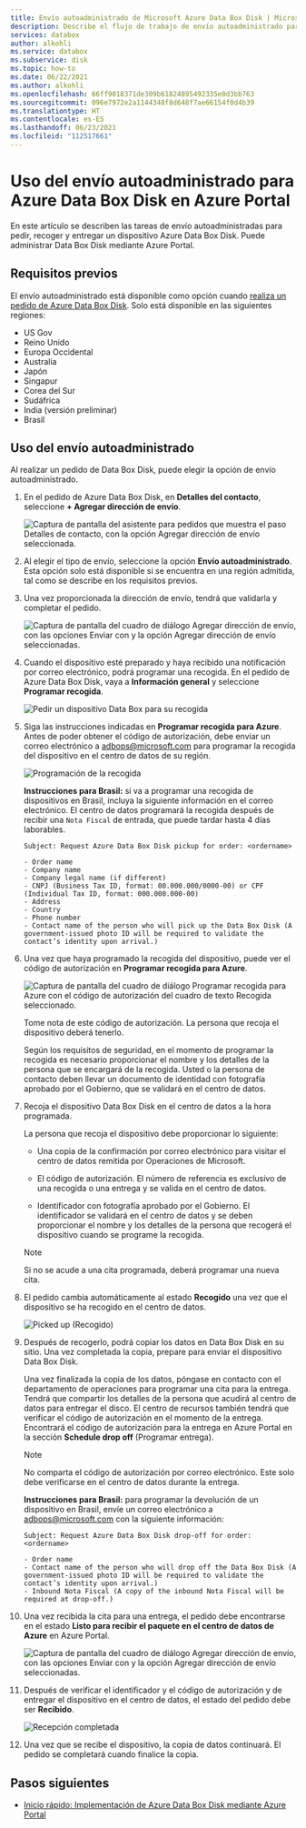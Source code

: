 ```yaml
---
title: Envío autoadministrado de Microsoft Azure Data Box Disk | Microsoft Docs en datos
description: Describe el flujo de trabajo de envío autoadministrado para dispositivos Azure Data Box Disk.
services: databox
author: alkohli
ms.service: databox
ms.subservice: disk
ms.topic: how-to
ms.date: 06/22/2021
ms.author: alkohli
ms.openlocfilehash: 66ff9018371de309b61824895492335e0d3bb763
ms.sourcegitcommit: 096e7972e2a1144348f8d648f7ae66154f0d4b39
ms.translationtype: HT
ms.contentlocale: es-ES
ms.lasthandoff: 06/23/2021
ms.locfileid: "112517661"
---
```

# <a name="use-self-managed-shipping-for-azure-data-box-disk-in-the-azure-portal"></a>Uso del envío autoadministrado para Azure Data Box Disk en Azure Portal

En este artículo se describen las tareas de envío autoadministradas para pedir, recoger y entregar un dispositivo Azure Data Box Disk. Puede administrar Data Box Disk mediante Azure Portal.

## <a name="prerequisites"></a>Requisitos previos

El envío autoadministrado está disponible como opción cuando [realiza un pedido de Azure Data Box Disk](data-box-disk-deploy-ordered.md). Solo está disponible en las siguientes regiones:

* US Gov
* Reino Unido
* Europa Occidental
* Australia
* Japón
* Singapur
* Corea del Sur
* Sudáfrica
* India (versión preliminar)
* Brasil

## <a name="use-self-managed-shipping"></a>Uso del envío autoadministrado

Al realizar un pedido de Data Box Disk, puede elegir la opción de envío autoadministrado.

1. En el pedido de Azure Data Box Disk, en **Detalles del contacto**, seleccione **+ Agregar dirección de envío**.

   ![Captura de pantalla del asistente para pedidos que muestra el paso Detalles de contacto, con la opción Agregar dirección de envío seleccionada.](media\data-box-portal-customer-managed-shipping\choose-self-managed-shipping-1.png)

2. Al elegir el tipo de envío, seleccione la opción **Envío autoadministrado**. Esta opción solo está disponible si se encuentra en una región admitida, tal como se describe en los requisitos previos.

3. Una vez proporcionada la dirección de envío, tendrá que validarla y completar el pedido.

   ![Captura de pantalla del cuadro de diálogo Agregar dirección de envío, con las opciones Enviar con y la opción Agregar dirección de envío seleccionadas.](media\data-box-portal-customer-managed-shipping\choose-self-managed-shipping-2.png)

4. Cuando el dispositivo esté preparado y haya recibido una notificación por correo electrónico, podrá programar una recogida. En el pedido de Azure Data Box Disk, vaya a **Información general** y seleccione **Programar recogida**.

   ![Pedir un dispositivo Data Box para su recogida](media\data-box-disk-portal-customer-managed-shipping\data-box-disk-user-pickup-01b.png)

5. Siga las instrucciones indicadas en **Programar recogida para Azure**. Antes de poder obtener el código de autorización, debe enviar un correo electrónico a [adbops@microsoft.com](mailto:adbops@microsoft.com) para programar la recogida del dispositivo en el centro de datos de su región.

   ![Programación de la recogida](media\data-box-disk-portal-customer-managed-shipping\data-box-disk-user-pickup-02c.png)

   **Instrucciones para Brasil:** si va a programar una recogida de dispositivos en Brasil, incluya la siguiente información en el correo electrónico. El centro de datos programará la recogida después de recibir una `Nota Fiscal` de entrada, que puede tardar hasta 4 días laborables.

   ```
   Subject: Request Azure Data Box Disk pickup for order: <ordername>

   - Order name
   - Company name
   - Company legal name (if different) 
   - CNPJ (Business Tax ID, format: 00.000.000/0000-00) or CPF (Individual Tax ID, format: 000.000.000-00)
   - Address 
   - Country 
   - Phone number 
   - Contact name of the person who will pick up the Data Box Disk (A government-issued photo ID will be required to validate the contact’s identity upon arrival.)   
   ```

6. Una vez que haya programado la recogida del dispositivo, puede ver el código de autorización en **Programar recogida para Azure**.

   ![Captura de pantalla del cuadro de diálogo Programar recogida para Azure con el código de autorización del cuadro de texto Recogida seleccionado.](media\data-box-disk-portal-customer-managed-shipping\data-box-disk-authcode-01b.png)

   Tome nota de este código de autorización. La persona que recoja el dispositivo deberá tenerlo.

   Según los requisitos de seguridad, en el momento de programar la recogida es necesario proporcionar el nombre y los detalles de la persona que se encargará de la recogida. Usted o la persona de contacto deben llevar un documento de identidad con fotografía aprobado por el Gobierno, que se validará en el centro de datos.

7. Recoja el dispositivo Data Box Disk en el centro de datos a la hora programada.

   La persona que recoja el dispositivo debe proporcionar lo siguiente:

   * Una copia de la confirmación por correo electrónico para visitar el centro de datos remitida por Operaciones de Microsoft.

   * El código de autorización. El número de referencia es exclusivo de una recogida o una entrega y se valida en el centro de datos.

   * Identificador con fotografía aprobado por el Gobierno. El identificador se validará en el centro de datos y se deben proporcionar el nombre y los detalles de la persona que recogerá el dispositivo cuando se programe la recogida.

   > [!NOTE]
   > Si no se acude a una cita programada, deberá programar una nueva cita.

8. El pedido cambia automáticamente al estado **Recogido** una vez que el dispositivo se ha recogido en el centro de datos.

   ![Picked up (Recogido)](media\data-box-disk-portal-customer-managed-shipping\data-box-disk-ready-disk-01b.png)

9. Después de recogerlo, podrá copiar los datos en Data Box Disk en su sitio. Una vez completada la copia, prepare para enviar el dispositivo Data Box Disk.

   Una vez finalizada la copia de los datos, póngase en contacto con el departamento de operaciones para programar una cita para la entrega. Tendrá que compartir los detalles de la persona que acudirá al centro de datos para entregar el disco. El centro de recursos también tendrá que verificar el código de autorización en el momento de la entrega. Encontrará el código de autorización para la entrega en Azure Portal en la sección **Schedule drop off** (Programar entrega).

   > [!NOTE]
   > No comparta el código de autorización por correo electrónico. Este solo debe verificarse en el centro de datos durante la entrega.

   **Instrucciones para Brasil:** para programar la devolución de un dispositivo en Brasil, envíe un correo electrónico a [adbops@microsoft.com](mailto:adbops@microsoft.com) con la siguiente información:

   ```
   Subject: Request Azure Data Box Disk drop-off for order: <ordername>

   - Order name
   - Contact name of the person who will drop off the Data Box Disk (A government-issued photo ID will be required to validate the contact’s identity upon arrival.) 
   - Inbound Nota Fiscal (A copy of the inbound Nota Fiscal will be required at drop-off.)   
   ```

10. Una vez recibida la cita para una entrega, el pedido debe encontrarse en el estado **Listo para recibir el paquete en el centro de datos de Azure** en Azure Portal.

    ![Captura de pantalla del cuadro de diálogo Agregar dirección de envío, con las opciones Enviar con y la opción Agregar dirección de envío seleccionadas.](media\data-box-disk-portal-customer-managed-shipping\data-box-disk-authcode-dropoff-02b.png)

11. Después de verificar el identificador y el código de autorización y de entregar el dispositivo en el centro de datos, el estado del pedido debe ser **Recibido**.

    ![Recepción completada](media\data-box-disk-portal-customer-managed-shipping\data-box-disk-received-01a.png)

11. Una vez que se recibe el dispositivo, la copia de datos continuará. El pedido se completará cuando finalice la copia.

## <a name="next-steps"></a>Pasos siguientes

* [Inicio rápido: Implementación de Azure Data Box Disk mediante Azure Portal](data-box-disk-quickstart-portal.md)
